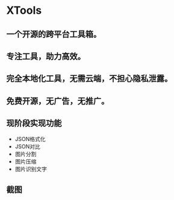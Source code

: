 # XTools

## 一个开源的跨平台工具箱。

## 专注工具，助力高效。

## 完全本地化工具，无需云端，不担心隐私泄露。

## 免费开源，无广告，无推广。

## 现阶段实现功能

- JSON格式化
- JSON对比
- 图片分割
- 图片压缩
- 图片识别文字

## 截图
